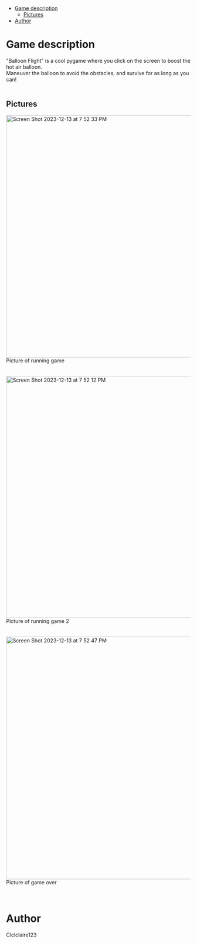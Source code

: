 </br>

- [Game description](#game-description)
  - [Pictures](#pictures)
- [Author](#author)

# Game description
"Balloon Flight" is a cool pygame where you click on the screen to boost the hot air balloon.
</br>
Maneuver the balloon to avoid the obstacles, and survive for as long as you can!
</br>
</br>

## Pictures    
<img width="660" alt="Screen Shot 2023-12-13 at 7 52 33 PM" src="https://github.com/Clclclaire123/Pygames/assets/146189050/a2a0245e-60c2-4683-821d-8954920099bc">
</br>      
Picture of running game
</br>
</br>
</br>

<img width="659" alt="Screen Shot 2023-12-13 at 7 52 12 PM" src="https://github.com/Clclclaire123/Pygames/assets/146189050/7ac9cc96-6376-4bdf-8caa-843a8395d867">
</br>      
Picture of running game 2
</br>
</br>
</br>

<img width="661" alt="Screen Shot 2023-12-13 at 7 52 47 PM" src="https://github.com/Clclclaire123/Pygames/assets/146189050/2ab39fe6-d141-4460-a28f-bbb948d5503a">
</br>      
Picture of game over
</br>
</br>
</br>

# Author
Clclclaire123